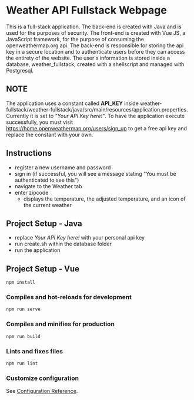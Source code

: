 # Weather API Fullstack Webpage 
This is a full-stack application. The back-end is created with Java and is used for the purposes of security. The front-end is created with Vue JS, a JavaScript framework, for the purpose of consuming the openweathermap.org api. The back-end is responsible for storing the api key in a secure location and to authenticate users before they can access the entirety of the website. The user's information is stored inside a database, weather_fullstack, created with a shellscript and managed with Postgresql. 
## NOTE
The application uses a constant called **API_KEY** inside weather-fullstack/weather-fullstack/java/src/main/resources/application.properties. Currently it is set to *"Your API Key here!"*. To have the application execute successfully, you must visit https://home.openweathermap.org/users/sign_up to get a free api key and replace the constant with your own.
## Instructions
* register a new username and password
* sign in (if successful, you will see a message stating "You must be authenticated to see this")
* navigate to the Weather tab
* enter zipcode
    * displays the temperature, the adjusted temperature, and an icon of the current weather
## Project Setup - Java
* replace *Your API Key here!* with your personal api key
* run create.sh within the database folder
* run the application
## Project Setup - Vue
```
npm install
```
### Compiles and hot-reloads for development
```
npm run serve
```
### Compiles and minifies for production
```
npm run build
```
### Lints and fixes files
```
npm run lint
```
### Customize configuration
See [Configuration Reference](https://cli.vuejs.org/config/).
